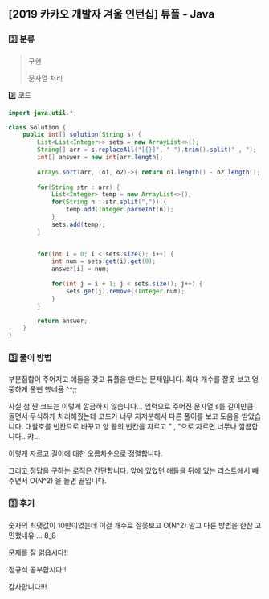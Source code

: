 ## [2019 카카오 개발자 겨울 인턴십] 튜플 - Java

### :three: 분류

> 구현
>
> 문자열 처리



:three: 코드

```java
import java.util.*;

class Solution {
    public int[] solution(String s) {
        List<List<Integer>> sets = new ArrayList<>();
        String[] arr = s.replaceAll("[{}]", " ").trim().split(" , ");
        int[] answer = new int[arr.length];
        
        Arrays.sort(arr, (o1, o2)->{ return o1.length() - o2.length(); });
        
        for(String str : arr) {
        	List<Integer> temp = new ArrayList<>();
        	for(String n : str.split(",")) {
        		temp.add(Integer.parseInt(n));
        	}
        	sets.add(temp);
        }
        

        for(int i = 0; i < sets.size(); i++) {
        	int num = sets.get(i).get(0);
        	answer[i] = num;
        	
        	for(int j = i + 1; j < sets.size(); j++) {
        		sets.get(j).remove((Integer)num);
        	}
        }

        return answer;
    }
}
```



### :three: 풀이 방법

부분집합이 주어지고 얘들을 갖고 튜플을 만드는 문제입니다. 최대 개수를 잘못 보고 엉뚱하게 풀뻔 했네욤 ^^;;



사실 첨 짠 코드는 이렇게 깔끔하지 않습니다... 입력으로 주어진 문자열 s를 길이만큼 돌면서 무식하게 처리해줬는데 코드가 너무 지저분해서 다른 풀이를 보고 도움을 받았습니다. 대괄호를 빈칸으로 바꾸고 양 끝의 빈칸을 자르고 " , "으로 자르면 너무나 깔끔합니다.. 캬...



이렇게 자르고 길이에 대한 오름차순으로 정렬합니다.



그리고 정답을 구하는 로직은 간단합니다. 앞에 있었던 애들을 뒤에 있는 리스트에서 빼주면서 O(N^2) 을 돌면 끝입니다.



###  :three: 후기

숫자의 최댓값이 10만이었는데 이걸 개수로 잘못보고 O(N^2) 말고 다른 방법을 한참 고민했네유 ... 8_8

문제를 잘 읽읍시다!!

정규식 공부합시다!!

감사합니다!!!

